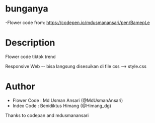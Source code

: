 # bunganya

-Flower code from: https://codepen.io/mdusmanansari/pen/BamepLe

# Description

Flower code tiktok trend

Responsive Web -- bisa langsung disesuikan di file css --> style.css

# Author

- Flower Code : Md Usman Ansari (@MdUsmanAnsari)
- Index Code : Benidiktus Himang (@Himang_dg)

Thanks to codepan and mdusmanansari
